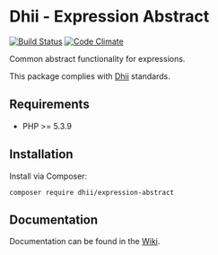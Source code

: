 # Dhii - Expression Abstract

[![Build Status](https://travis-ci.org/Dhii/expression-abstract.svg?branch=master)](https://travis-ci.org/Dhii/expression-abstract)
[![Code Climate](https://codeclimate.com/github/Dhii/expression-abstract/badges/gpa.svg)](https://codeclimate.com/github/Dhii/expression-abstract)

Common abstract functionality for expressions.

This package complies with [Dhii] standards.

## Requirements

* PHP >= 5.3.9

## Installation

Install via Composer:

```
composer require dhii/expression-abstract
```

## Documentation

Documentation can be found in the [Wiki].

[Wiki]: https://github.com/Dhii/espresso-abstract/wiki
[Dhii]: https://github.com/Dhii/dhii

